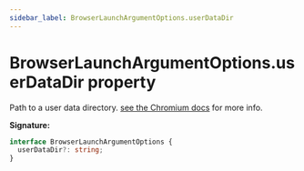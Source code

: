```yaml
---
sidebar_label: BrowserLaunchArgumentOptions.userDataDir
---
```


# BrowserLaunchArgumentOptions.userDataDir property

Path to a user data directory. [see the Chromium docs](https://chromium.googlesource.com/chromium/src/+/refs/heads/main/docs/user_data_dir.md) for more info.

**Signature:**

```typescript
interface BrowserLaunchArgumentOptions {
  userDataDir?: string;
}
```
